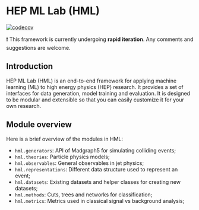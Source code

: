 # HEP ML Lab (HML)
[![codecov](https://codecov.io/gh/Star9daisy/hep-ml-lab/branch/main/graph/badge.svg?token=6VWJi5ct6c)](https://codecov.io/gh/Star9daisy/hml)

❗ This framework is currently undergoing **rapid iteration**. Any comments and suggestions are welcome.

## Introduction

HEP ML Lab (HML) is an end-to-end framework for applying machine learning (ML) to high energy physics (HEP)
research. It provides a set of interfaces for data generation, model training and evaluation. It is designed to
be modular and extensible so that you can easily customize it for your own research.

## Module overview

Here is a brief overview of the modules in HML:

- `hml.generators`: API of Madgraph5 for simulating colliding events;
- `hml.theories`: Particle physics models;
- `hml.observables`: General observables in jet physics;
- `hml.representations`: Different data structure used to represent an event;
- `hml.datasets`: Existing datasets and helper classes for creating new datasets;
- `hml.methods`: Cuts, trees and networks for classification;
- `hml.metrics`: Metrics used in classical signal vs background analysis;
